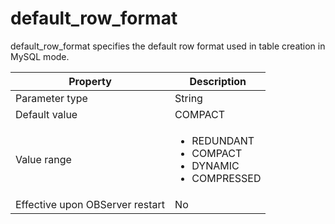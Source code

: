 default_row_format 
=======================================

default_row_format specifies the default row format used in table creation in MySQL mode. 


|          **Property**           |                                                                                              **Description**                                                                                              |
|---------------------------------|-----------------------------------------------------------------------------------------------------------------------------------------------------------------------------------------------------------|
| Parameter type                  | String                                                                                                                                                                                                    |
| Default value                   | COMPACT                                                                                                                                                                                                   |
| Value range                     | <ul><li>REDUNDANT</li><li>COMPACT</li><li>DYNAMIC</li><li>COMPRESSED</li></ul>   |
| Effective upon OBServer restart | No                                                                                                                                                                                                        |



